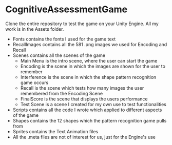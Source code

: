 # CognitiveAssessmentGame

Clone the entire repository to test the game on your Unity Engine. All my work is in the Assets folder.

- Fonts contains the fonts I used for the game text 
- RecallImages contains all the 581 .png images we used for Encoding and Recall 
- Scenes contains all the scenes of the game 
  - Main Menu is the intro scene, where the user can start the game 
  - Encoding is the scene in which the images are shown for the user to remember
  - Interference is the scene in which the shape pattern recognition game occurs
  - Recall is the scene which tests how many images the user remembered from the Encoding Scene
  - FinalScore is the scene that displays the users performance
  - Test Scene is a scene I created for my own use to test functionalities
- Scripts contains all the code I wrote which applied to different aspects of the game
- Shapes contains the 12 shapes which the pattern recognition game pulls from
- Sprites contains the Text Animation files
- All the .meta files are not of interest for us, just for the Engine's use
